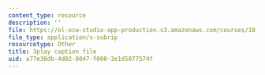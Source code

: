 ```yaml
---
content_type: resource
description: ''
file: https://ol-ocw-studio-app-production.s3.amazonaws.com/courses/18-03-differential-equations-spring-2010/a77e38db4d028047f0603e1d5077574f_e3FfmXtkppM.srt
file_type: application/x-subrip
resourcetype: Other
title: 3play caption file
uid: a77e38db-4d02-8047-f060-3e1d5077574f
---
```

